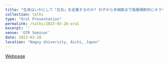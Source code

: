 ```yaml
---
title: "生命はいかにして「左右」を定義するのか? 分子から多細胞まで階層横断的にキラリティが生まれる仕組み"
collection: talks
type: "Oral Presentation"
permalink: /talks/2023-03-28-oral
excerpt: ''
venue: 'GTR Seminar'
date: 2023-03-28
location: "Nagoy University, Aichi, Japan"
---
```


[Webpage]([https://www2.bdr.riken.jp/sympo/yamadaconference/](https://www.itbm.nagoya-u.ac.jp/gtr/events/fy2023/0228-11378.html))
